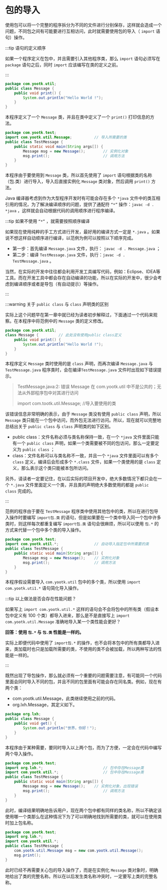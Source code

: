 # 包的导入

使用包可以将一个完整的程序拆分为不同的文件进行分别保存，这样就会造成一个问题，不同包之间有可能要进行互相访问，此时就需要使用包的导入（ `import`
语句）操作。

:::tip 语句的定义顺序

如果一个程序定义在包中，并且需要引入其他程序类，那么 `import` 语句必须写在 `package` 语句之后，同时 `import` 应该编写在类的定义之前。

:::

```java
package com.yootk.util;
public class Message {
	public void print() {
		System.out.println("Hello World !");
	}
}
```

本程序定义了一个 `Message` 类，并且在类中定义了一个 `print()` 打印信息的方法。

```java
package com.yootk.test;
import com.yootk.util.Message;			// 导入所需要的类
public class TestMessage {
	public static void main(String args[]) {
		Message msg = new Message();		// 实例化对象
		msg.print();						// 调用方法
	}
}
```

本程序由于要使用到 `Message` 类，所以首先使用了 `import` 语句根据类的名称（包.类）进行导入，导入后直接实例化 `Message`
类对象，然后调用 `print()` 方法。

Java 编译器考虑到作为大型程序开发时有可能会存在多个 `*java`
文件中的类互相引用的情况，为了解决编译顺序的问题，提供了通配符 `“*”` 操作：`javac -d . *java` ，这样就会自动根据代码的调用顺序进行程序编译。

:::tip 如果不使用 `“*”` ，就需要按照顺序编译

如果现在使用纯粹的手工方式进行开发，最好用的编译方式一定是 `*.java` 。如果说不想这样自动顺序进行编译，以范例为例可以按照以下顺序完成。

- 第一步：首先编译 `Message.java` 文件，执行： `javac -d . Message.java` ；
- 第二步：编译 `TestMessage.java` 文件，执行：`javac -d . TestMessage.java` 。

当然，在实际的开发中往往都会利用开发工具编写代码，例如：Eclipse、IDEA等工具。而在开发工具中都会存在自动编译的功能，所以在实际的开发中，很少会考虑到编译顺序或者是导包（有自动提示）等操作。

:::

:::warning 关于 `public class` 与 `class` 声明类的区别

实际上这个问题早在第一章中就已经为读者初步解释过，下面通过一个代码来观察。在本程序中将范例中的 `Message` 类的定义修改。

```java
package com.yootk.util;
class Message {			// 此处没有使用public class定义	
	public void print() {
		System.out.println("Hello World !");
	}
}
```

本程序定义 `Message` 类时使用的是 `class` 声明，而再次编译 `Message.java` 与 `TestMessage.java`
程序类时，会在编译`TestMessage.java` 文件时出现如下错误提示。

> TestMessage.java:2: 错误 Message 在 com.yootk.util 中不是公共的；无法从外部程序包中对其进行访问
>
> import com.tootk.util.Message; //导入要使用的类

该错误信息非常明确的表示，由于 `Message` 类没有使用 `public class` 声明，所以 `Message`
类只能在一个包中访问，而外包无法进行访问。所以，现在就可以完整地总结出关于 `public class` 与 `class` 声明类的如下区别。

- public class：文件名称必须与类名称保持一致，在一个 `*java` 文件里面只能有一个 `public class`
  声明，如果一个类需要被不同的包访问，那么一定要定义为 `public class` ；
- class：文件名称可以与类名称不一致，并且一个 `*java` 文件里面可以有多个 `class` 定义，编译后会形成多个 `*.class`
  文件，如果一个类使用的是 `class` 定义，那么表示这个类只能被本包所访问。

另外，请读者一定要记住，在以后实际的项目开发中，绝大多数情况下都只会在一个 `*.java`
文件里面定义一个类，并且类的声明绝大多数使用的都是 `public class` 完成的。

:::

范例的程序由于要在 `TestMessage` 程序类中使用其他包中的类，所以在进行包导入操作时要编写 `import包.类`
的语句，但是如果要在一个类中导入同一个包中许多类时，则这样每次都重复编写 `import包.类` 语句会很麻烦，所以可以使用 `包.*`
的方式来代替一个包中多个类的导入操作。

```java
package com.yootk.test;
import com.yootk.util.*; 				// 自动导入指定包中所需要的类
public class TestMessage {
	public static void main(String args[]) {
		Message msg = new Message();	// 实例化对象
		msg.print();					// 调用方法
	}
}
```

本程序假设需要导入 `com.yootk.util` 包中的多个类，所以使用 `import com.yootk.uti1.*` 语句简化导入操作。

:::tip 以上做法是否会存在性能问题？

如果写上 `import com.yootk.util.*` 这样的语句会不会将包中的所有类（假设本包中定义有 100
个类）都导入进来，那么是不是直接写上 `import com.yootk.util.Message` 准确地导入某一个类性能会更好？

**回答：使用 `包.*` 与 `包.类` 性能是一样的。**

实际上即便代码中使用了 `import包.*` 的操作，也不会将本包中的所有类都导入进来，类加载时也只是加载所需要的类，不使用的类不会被加载，所以两种写法的性能是一样的。

:::

既然出现了导包操作，那么就必须有一个重要的问题需要注意，有可能同一个代码里面会同时导入不同的包，并且不同的包里面有可能会存在同名类。例如，现在有两个类：

- com.yootk.util.Message，此类继续使用之前的代码。
- org.lxh.Message，其定义如下。

```java
package org.lxh;
public class Message {
	public void get() {
		System.out.println("世界，你好！");
	}
}
```

本程序由于某种需要，要同时导入以上两个包，而为了方便，一定会在代码中编写两个导入操作。

```java
package com.yootk.test;
import org.lxh.*;							// 包中存在Message类
import com.yootk.util.*; 					// 包中存在Message类
public class TestMessage {
	public static void main(String args[]) {
		Message msg = new Message();	// 实例化对象，出现错误
		msg.print();						// 调用方法
	}
}
```

此时，编译结果明确地告诉用户，现在两个包中都有同样的类名称，所以不确定该使用哪一个类那么在这种情况下为了可以明确地找到所需要的类，就可以在使用类时加上包名称。

```java
package com.yootk.test;
import org.lxh.*;
import com.yootk.util.*;
public class TestMessage {
	com.yootk.util.Message msg = new com.yootk.util.Message();
	msg.print();
}
```

此时已经不再需要关心包的导入操作了，而是在实例化 `Message` 类对象时，明确地给出了类的完整名称。所以在以后发生类名称冲突时，一定要写上类的完整名称。
